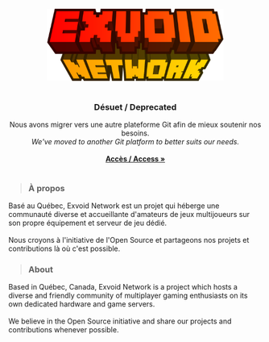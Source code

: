 <!--  ___           ___           ___           ___                       ___
     /\  \         |\__\         /\__\         /\  \          ___        /\  \
    /::\  \        |:|  |       /:/  /        /::\  \        /\  \      /::\  \
   /:/\:\  \       |:|  |      /:/  /        /:/\:\  \       \:\  \    /:/\:\  \
  /::\~\:\  \      |:|__|__   /:/__/  ___   /:/  \:\  \      /::\__\  /:/  \:\__\
 /:/\:\ \:\__\ ____/::::\__\  |:|  | /\__\ /:/__/ \:\__\  __/:/\/__/ /:/__/ \:|__|
 \:\~\:\ \/__/ \::::/~~/~     |:|  |/:/  / \:\  \ /:/  / /\/:/  /    \:\  \ /:/  /
  \:\ \:\__\    ~~|:|~~|      |:|__/:/  /   \:\  /:/  /  \::/__/      \:\  /:/  /
   \:\ \/__/      |:|  |       \::::/__/     \:\/:/  /    \:\__\       \:\/:/  /
    \:\__\        |:|  |        ~~~~          \::/  /      \/__/        \::/__/
     \/__/         \|__|                       \/__/                     ~~

All rights reserved ; Exvoid Network (c) 2025
https://exvoid.net

Inspired by "Best-README-Template" @ https://github.com/othneildrew/Best-README-Template
-->

<!-- BACK TO TOP  -->
<div id="top"></div>

<!-- LOGO -->
<br />
<div align="center">
  <a href="https://github.com/ExvoidNet/.github">
    <img src="/title_logo.png" alt="Logo" width="350">
  </a>

<h1></h1>

<!-- NOTICE -->
<h3 align="center">Désuet / Deprecated</h3>

  <p align="center">
    Nous avons migrer vers une autre plateforme Git afin de mieux soutenir nos besoins.
    <br />
      <i>We've moved to another Git platform to better suits our needs.</i>
    <br />
    <br />
    <a href="https://git.exvoid.net/exvoidnet/"><strong>Accès / Access »</strong></a>
  </p>
</div>

<h1></h1>

<!-- ABOUT (FR) -->
> <h3>À propos</h3>
<p>
Basé au Québec, Exvoid Network est un projet qui héberge une communauté diverse et accueillante d'amateurs de jeux multijoueurs sur son propre équipement et serveur de jeu dédié. <br /><br />
Nous croyons à l'initiative de l'Open Source et partageons nos projets et contributions là où c'est possible.
</p>

<!-- ABOUT (EN) -->
> <h3>About</h3>
<p>
  Based in Québec, Canada, Exvoid Network is a project which hosts a diverse and friendly community of multiplayer gaming enthusiasts on its own dedicated hardware and game servers. <br /><br />
  We believe in the Open Source initiative and share our projects and contributions whenever possible.
</p>
